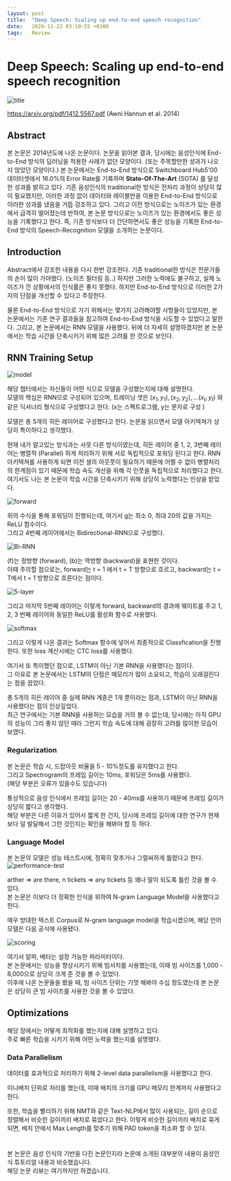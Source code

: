 ```yaml
---
layout: post
title:  "Deep Speech: Scaling up end-to-end speech recognition"
date:   2020-11-22 03:10:55 +0300
tags:   Review
---
```

# Deep Speech: Scaling up end-to-end speech recognition  
  
![title](https://postfiles.pstatic.net/MjAyMDAyMjNfMTQ1/MDAxNTgyMzkwNTAyMzI5.qYtgph7nxA4sOZlHd8-dw9dOmXeEZvz3zifBjyMYNaUg.uX_2ZheLYRPxPHJogipB50IrpYX7yYi5jNPWbWGv2sog.PNG.sooftware/image.png?type=w773)  
  
https://arxiv.org/pdf/1412.5567.pdf (Awni Hannun et al. 2014)  
  
## Abstract  
  
 본 논문은 2014년도에 나온 논문이다. 논문을 읽어본 결과, 당시에는 음성인식에 End-to-End 방식의 딥러닝을 적용한 사례가 없던 모양이다. (또는 주목할만한 성과가 나오지 않았던 모양이다.) 본 논문에서는 End-to-End 방식으로 Switchboard Hub5'00 데이터셋에서 16.0%의 Error Rate를 기록하며 **State-Of-The-Art** (SOTA) 를 달성한 성과를 밝히고 있다. 기존 음성인식의 traditional한 방식은 전처리 과정이 상당히 많이 필요했지만, 이러한 과정 없이 데이터와 레이블만을 이용한 End-to-End 방식으로 이러한 성과를 냈음을 거듭 강조하고 있다. 그리고 이전 방식으로는 노이즈가 있는 환경에서 급격히 떨어졌는데 반하여, 본 논문 방식으로는 노이즈가 있는 환경에서도 좋은 성능을 기록했다고 한다. 즉, 기존 방식보다 더 간단하면서도 좋은 성능을 기록한 End-to-End 방식의 Speech-Recognition 모델을 소개하는 논문이다.  

## Introduction

Abstract에서 강조한 내용을 다시 한번 강조한다. 기존 traditional한 방식은 전문가들의 손이 많이 가야했다. (노이즈 필터링 등..) 하지만 그러한 노력에도 불구하고, 실제 노이즈가 낀 상황에서의 인식률은 좋지 못했다. 하지만 End-to-End 방식으로 이러한 2가지의 단점을 개선할 수 있다고 주장한다.   
  
 물론 End-to-End 방식으로 가기 위해서는 몇가지 고려해야할 사항들이 있었지만, 본 논문에서는 기존 연구 결과들을 참고하여 End-to-End 방식을 시도할 수 있었다고 말한다. 그리고, 본 논문에서는 RNN 모델을 사용했다. 뒤에 더 자세히 설명하겠지만 본 논문에서는 학습 시간을 단축시키기 위해 많은 고려를 한 것으로 보인다.  
   
## RNN Training Setup
  
![model](https://postfiles.pstatic.net/MjAyMDAyMjNfMjcy/MDAxNTgyMzkwNTUyMDky.Btvd1sq4aVjkLzhMoXlSY5zrjNa8WyfqUAHi7NeFtcog.mFCsfZv-R3VDe_Gt-PZYr7R-Ymc3x84GWlcRX7-SZyIg.PNG.sooftware/image.png?type=w773)  
  
해당 챕터에서는 자신들이 어떤 식으로 모델을 구성했는지에 대해 설명한다.  
모델의 핵심은 RNN으로 구성되어 있으며, 트레이닝 셋은 ${(x_1, y_1), (x_2, y_2), ... (x_t, y_t)}$ 와 같은 딕셔너리 형식으로 구성했다고 한다. (x는 스펙트로그램, y는 문자로 구성 )    
  
모델은 총 5개의 히든 레이어로 구성했다고 한다.
논문을 읽으면서 모델 아키텍쳐가 상당히 특이하다고 생각했다.  

현재 내가 알고있는 방식과는 사뭇 다른 방식이였는데, 히든 레이어 중 1, 2, 3번째 레이어는 병렬적 (Parallel) 하게 처리하기 위해 서로 독립적으로 포워딩 된다고 한다. RNN 아키텍쳐를 사용하게 되면 이전 셀의 아웃풋이 필요하기 때문에 어쩔 수 없이 병렬처리의 한계점이 있기 때문에 학습 속도 개선을 위해 각 인풋을 독립적으로 처리했다고 한다.    
 여기서도 나는 본 논문이 학습 시간을 단축시키기 위해 상당히 노력했다는 인상을 받았다.   
  
![forward](https://postfiles.pstatic.net/MjAyMDAyMjNfMTgz/MDAxNTgyMzkwNTIyMDQ0.Tq2hNX4U6a4mmT4V3f2sWemnruUnzCuLJYP5v5x8LlEg.8oF99BbkoyhYbmWQL0dD5LiWhNl61qe33P8OnGOG_Hsg.PNG.sooftware/image.png?type=w773)  
   
위의 수식을 통해 포워딩이 진행되는데, 여기서 g는 최소 0, 최대 20의 값을 가지는 ReLU 함수이다.  
그리고 4번째 레이어에서는 Bidirectional-RNN으로 구성했다.  
  
![Bi-RNN](https://postfiles.pstatic.net/MjAyMDAyMjNfMjI0/MDAxNTgyMzkwNTMyNzM2.yNOOR59yjQmH7I1v8h-YtNJ-S8JSf5q9oSiMHn1JGcAg.mrjf5ofIgIa2CQBbzZZG0ncV7JxxxR9pRcXY5ZzaG00g.PNG.sooftware/image.png?type=w773)  
  
(f)는 정방향 (forward), (b)는 역방향 (backward)을 표현한 것이다.  
이때 주의할 점으로는, forward는 t = 1 에서 t = T 방향으로 흐르고, backward는 t = T에서 t = 1 방향으로 흐른다는 점이다.  
  
![5-layer](https://postfiles.pstatic.net/MjAyMDAyMjVfMzkg/MDAxNTgyNjIxNjY0MzMw.CdMnrGnCNt8FrFb102hZFmRldRA1Xp_0kpWoFUbUv4sg.-VSEzem8ZH_3ry2W29awhSRASuz4Cb0MjIJnmwp6zcEg.PNG.sooftware/image.png?type=w773)  

그리고 마지막 5번째 레이어는 이렇게 forward, backward의 결과에 웨이트를 주고 1, 2, 3 번째 레이어와 동일한 ReLU를 활성화 함수로 사용했다.  
  
![softmax](https://postfiles.pstatic.net/MjAyMDAyMjNfODIg/MDAxNTgyMzkwNTQxMjI0.bn6ow6MHo58KaEaVu33JM8rzSvIYZqxjRpJMeKauUgsg.QumDhUt_Kx0Gqv_psT9xcHXmr44HLcGtELb7BkphlKsg.PNG.sooftware/image.png?type=w773)  
  
그리고 이렇게 나온 결과는 Softmax 함수에 넣어서 최종적으로 Classfication을 진행한다. 또한 loss 계산시에는 CTC loss를 사용했다.    
  
여기서 또 특이했던 점으로, LSTM이 아닌 기본 RNN을 사용했다는 점이다.  
그 이유로 본 논문에서는 LSTM의 단점은 메모리가 많이 소요되고, 학습이 오래걸린다는 점을 꼽았다.  
  
총 5개의 히든 레이어 중 실제 RNN 계층은 1개 뿐이라는 점과, LSTM이 아닌 RNN을 사용했다는 점이 인상깊었다.  
최근 연구에서는 기본 RNN을 사용하는 모습을 거의 볼 수 없는데, 당시에는 아직 GPU의 성능이 그리 좋지 않던 때라 그런지 학습 속도에 대해 굉장히 고려를 많이한 모습이 보였다.  
  
  
### Regularization
  
본 논문은 학습 시, 드랍아웃 비율을 5 - 10%정도를 유지했다고 한다.  
그리고 Spectrogram의 프레임 길이는 10ms, 포워딩은 5ms를 사용했다.  
(해당 부분은 오류가 있을수도 있습니다)  
  
통상적으로 음성 인식에서 프레임 길이는 20 - 40ms를 사용하기 때문에 프레임 길이가 상당히 짧다고 생각했다.  
해당 부분은 다른 이유가 있어서 짧게 한 건지, 당시에 프레임 길이에 대한 연구가 현재보다 덜 발달해서 그런 것인지는 확인을 해봐야 할 듯 하다.  
  
### Language Model

본 논문의 모델은 성능 테스트시에, 정확히 맞추거나 그럴싸하게 틀렸다고 한다.  
![performance-test](https://postfiles.pstatic.net/MjAyMDAyMjNfOTEg/MDAxNTgyMzkwNTYzMjQ4.k-V_c6x3VVmGMV8CBoxQ4c-pDxUPDKVaYr0ibScfYmUg.cLZNNBPSqZJiRrMTRtX9PTyn6IMS0k4v5o2tp8Y4_4Qg.PNG.sooftware/image.png?type=w773)  

arther => are there, n tickets => any tickets 등 꽤나 말이 되도록 틀린 것을 볼 수 있다.    
본 논문은 이보다 더 정확한 인식을 위하여 N-gram Language Model을 사용했다고 한다.  
  
매우 방대한 텍스트 Corpus로 N-gram language model을 학습시켰으며, 해당 언어 모델은 다음 공식에 사용됐다.  
  
![scoring](https://postfiles.pstatic.net/MjAyMDAyMjNfMTY1/MDAxNTgyMzkwNTcxMjQ0.cLKWNiiavUqrxHaBijz7yBT90bD-7QwqpA9My0qtc6Ug.67kMZDDcCx0HnvPj6hKRbAmAsuXhRhTT1Lihbx-TBKcg.PNG.sooftware/image.png?type=w773)  
  
여기서 알파, 베타는 설정 가능한 파라미터이다.  
본 논문에서는 성능을 향상시키기 위해 빔서치를 사용했는데, 이때 빔 사이즈를 1,000 - 8,000으로 상당히 크게 준 것을 볼 수 있었다.  
이후에 나온 논문들을 봤을 때, 빔 사이즈 단위는 기껏 해봐야 수십 정도였는데 본 논문은 상당히 큰 빔 사이즈를 사용한 것을 볼 수 있었다.  
  
## Optimizations  
  
해당 장에서는 어떻게 최적화를 했는지에 대해 설명하고 있다.  
주로 빠른 학습을 시키기 위해 어떤 노력을 했는지를 설명했다.  
  
### Data Parallelism 
  
데이터를 효과적으로 처리하기 위해 2-level data parallelism을 사용했다고 한다.  
  
미니배치 단위로 처리를 했는데, 이때 배치의 크기를 GPU 메모리 한계까지 사용했다고 한다.  
  
또한, 학습을 빨리하기 위해 NMT와 같은 Text-NLP에서 많이 사용되는, 길이 순으로 정렬해서 비슷한 길이끼리 배치로 묶었다고 한다. 이렇게 비슷한 길이끼리 배치로 묶게 되면, 배치 안에서 Max Length를 맞추기 위해 PAD token을 최소화 할 수 있다.  
   
#

본 논문은 음성 인식의 기반을 다진 논문인지라 논문에 소개된 대부분의 내용이 음성인식 튜토리얼 내용과 비슷했습니다.  
해당 논문 리뷰는 여기까지만 하겠습니다.  
  

